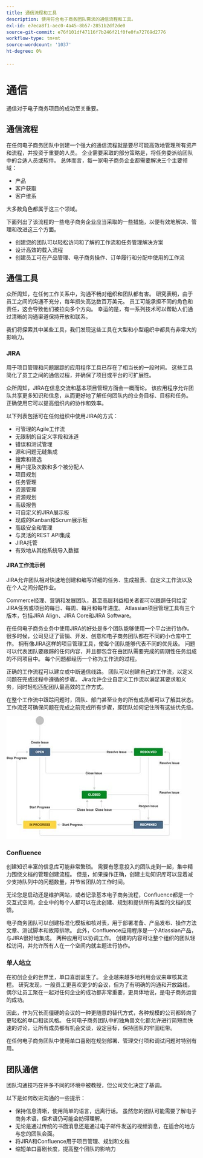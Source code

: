 ```yaml
---
title: 通信流程和工具
description: 使用符合电子商务团队需求的通信流程和工具。
exl-id: e7eca8f1-aec0-4a45-8b57-2851b2df2de0
source-git-commit: e76f101df47116f7b246f21f0fe0fa72769d2776
workflow-type: tm+mt
source-wordcount: '1037'
ht-degree: 0%

---
```


# 通信

通信对于电子商务项目的成功至关重要。

## 通信流程

在任何电子商务团队中创建一个强大的通信流程就是要尽可能高效地管理所有资产和流程，并投资于重要的人员。 企业需要采取的部分策略是，将任务委派给团队中的合适人员或软件。 总体而言，每一家电子商务企业都需要解决三个主要领域：

- 产品
- 客户获取
- 客户维系

大多数角色都属于这三个领域。

下面列出了该流程的一些电子商务企业应当采取的一些措施，以便有效地解决、管理和改进这三个方面。

- 创建您的团队可以轻松访问和了解的工作流和任务管理解决方案
- 设计高效的载入流程
- 创建员工可在产品管理、电子商务操作、订单履行和分配中使用的工作流

## 通信工具

众所周知，在任何工作关系中，沟通不畅对组织和团队都有害。 研究表明，由于员工之间的沟通不充分，每年损失高达数百万美元。 员工可能承担不同的角色和责任，这会导致他们被拉向多个方向。 幸运的是，有一系列技术可以帮助人们通过清晰的沟通渠道保持开放和联系。

我们将探索其中某些工具，我们发现这些工具在大型和小型组织中都具有非常大的影响力。

### JIRA

用于项目管理和问题跟踪的应用程序工具已存在了相当长的一段时间。 这些工具简化了员工之间的通信过程，并确保了项目或平台的可扩展性。

众所周知，JIRA在信息交流和基本项目管理方面会一概而论。 该应用程序允许团队共享更多知识和信息，从而更好地了解任何团队内的业务目标、目标和任务。 正确使用它可以提高组织内的协作和效率。

以下列表包括可在任何组织中使用JIRA的方式：

- 可管理的Agile工作流
- 无限制的自定义字段和泳道
- 错误和测试管理
- 源和问题无缝集成
- 搜索和筛选
- 用户提及次数和多个被分配人
- 项目规划
- 任务管理
- 资源管理
- 资源规划
- 高级报告
- 可自定义的JIRA展示板
- 现成的Kanban和Scrum展示板
- 高级安全和管理
- 与灵活的REST API集成
- JIRA托管
- 有效地从其他系统导入数据

#### JIRA工作流示例

JIRA允许团队相对快速地创建和编写详细的任务、生成报表、自定义工作流以及在个人之间分配作业。

Commerce经理、营销和发展团队，甚至高层利益相关者都可以跟踪任何给定JIRA任务或项目的每日、每周、每月和每年进度。 Atlassian项目管理工具有三个版本，包括JIRA Align、JIRA Core和JIRA Software。

在任何电子商务业务中使用JIRA的好处是多个团队能够使用一个平台进行协作。 很多时候，公司见证了营销、开发、创意和电子商务团队都在不同的小仓库中工作。 拥有像JIRA这样的项目管理工具，使每个团队能够代表不同的优先级。 问题可以代表团队要跟踪的任何内容，并且都包含在由团队需要完成的周期性任务组成的不同项目中。 每个问题都经历一个称为工作流的过程。

正确的工作流程可以建立或中断通信线路。 团队可以创建自己的工作流，以定义问题在完成过程中遵循的步骤。 Jira允许企业自定义工作流以满足其要求和义务，同时轻松匹配团队最高效的工作方式。

在整个工作流中跟踪问题时，团队、部门甚至业务的所有成员都可以了解其状态。 工作流还可确保问题在完成之前完成所有步骤，即团队如何记住所有这些优先级。

![JIRA工作流示例图表](../../assets/playbooks/jira-workflow-example.png)

### Confluence

创建知识丰富的信息库可能非常繁琐。 需要有愿意投入的团队走到一起，集中精力围绕文档的管理创建流程。 但是，如果操作正确，创建主动知识库可以显着减少支持队列中的问题数量，并节省团队的工作时间。

无论您是启动还是维护网站，或者记录基本电子商务流程，Confluence都是一个交互式空间，企业中的每个人都可以在此创建、规划和提供所有类型的文档的反馈。

电子商务团队可以创建标准化模板和核对表，用于部署准备、产品发布、操作方法文章、测试脚本和故障排除。 此外，Confluence应用程序是一个Atlassian产品，与JIRA很好地集成。 两种应用可以协调工作。 创建的内容可让整个组织的团队轻松访问，并允许所有人在一个空间内就主题进行协作。

### 单人站立

在初创企业的世界里，单口喜剧诞生了。 企业越来越多地利用会议来审核其流程。 研究发现，一般员工更喜欢更少的会议，但为了有明确的沟通和开放路线，偶尔让员工聚在一起对任何企业的成功都非常重要，更具体地说，是电子商务运营的成功。

因此，作为冗长而僵硬的会议的一种更随意的替代方式，各种规模的公司都转向了更轻松的单口相谈风格。 任何电子商务团队中的独角兽文化都允许进行简短而快速的讨论，让所有成员都有机会交谈，设定目标，保持团队的牢固纽带。

在任何电子商务团队中使用单口喜剧在规划部署、管理交付项和调试问题时特别有用。

## 团队通信

团队沟通技巧在许多不同的环境中被教授，但公司文化决定了基调。

以下是如何改进沟通的一些提示：

- 保持信息清晰，使用简单的语言，远离行话。 虽然您的团队可能需要了解电子商务术语，但术语仍可能会妨碍理解。
- 无论是通过传统的书面消息还是通过电子邮件发送的视频消息，在适合的地方与您的团队会面。
- 将JIRA和Confluence用于项目管理、规划和文档
- 缩短单口喜剧长度，提高整个团队的影响力
